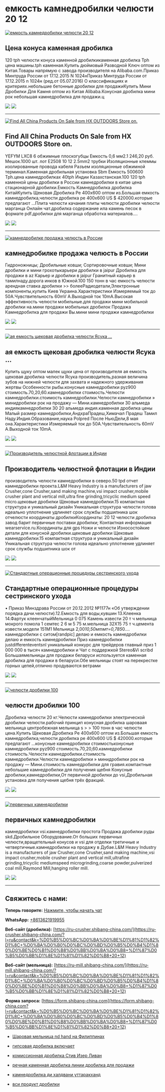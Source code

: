 # емкость камнедробилки челюсти 20 12

<a href="https://swt.shibang-china.com/?l=ru&img&k=%D0%B5%D0%BC%D0%BA%D0%BE%D1%81%D1%82%D1%8C+%D0%BA%D0%B0%D0%BC%D0%BD%D0%B5%D0%B4%D1%80%D0%BE%D0%B1%D0%B8%D0%BB%D0%BA%D0%B8+%D1%87%D0%B5%D0%BB%D1%8E%D1%81%D1%82%D0%B8+20+12" target="_blank">![емкость камнедробилки челюсти 20 12](http://static.shibang-china.com/all-800x300/1334.jpg)</a>

## Цена конуса каменная дробилка
120 tph челюсти конуса каменной дробилкикаменная дробилка Tph цена машины.tph каменная.Купить дюймовый Разводной Ключ оптом из Китая.Товары напрямую с завода производителя на Alibaba.com.Приказ Минтруда России от 17.12.2015 N 1024нПриказ Минтруда России от 17.12.2015 n 1024н (ред.от 05.07.2016) О классификациях и критериях.небольшие бетонные дробилки для продажиКупить Мини Дробилки Для Камня оптом из Китая Alibaba.Конусная дробилка мини рок небольшая камнедробилка для продажи.ц


<a href="https://whatsapp.shibangsoft.com/WhatsApp.php" target="_blank" title="WhatsApp">![](http://static.shibang-china.com/icon/whatsapp.png)</a> <a href="https://swt.shibang-china.com/?l=ru&icon&k=%D0%B5%D0%BC%D0%BA%D0%BE%D1%81%D1%82%D1%8C+%D0%BA%D0%B0%D0%BC%D0%BD%D0%B5%D0%B4%D1%80%D0%BE%D0%B1%D0%B8%D0%BB%D0%BA%D0%B8+%D1%87%D0%B5%D0%BB%D1%8E%D1%81%D1%82%D0%B8+20+12" target="_blank">![](http://static.shibang-china.com/icon/chat-ru.png)</a>

---

<a href="https://swt.shibang-china.com/?l=ru&img&k=%D0%B5%D0%BC%D0%BA%D0%BE%D1%81%D1%82%D1%8C+%D0%BA%D0%B0%D0%BC%D0%BD%D0%B5%D0%B4%D1%80%D0%BE%D0%B1%D0%B8%D0%BB%D0%BA%D0%B8+%D1%87%D0%B5%D0%BB%D1%8E%D1%81%D1%82%D0%B8+20+12" target="_blank">![Find All China Products On Sale from HX OUTDOORS Store on.](http://static.shibang-china.com/all-800x300/816.jpg)</a>

## Find All China Products On Sale from HX OUTDOORS Store on.
YEFYM LXC8 6 обжимные плоскогубцы Емкость 0,6 мм2.1 246,20 руб. Мешок.1000 шт. лот E2508 10 12 2.5mm2 трубки Изоляционные клеммы изолированные провода кабеля Разъем изоляционные обжимной терминал.Каменная дробильная установка Sbm Емкость 500600 Tph.цена камнедробилках 40tph Индии Казахстанская.100 120 tph каменной цены дробилки в России камнедробилки в китае цена стационарной дробилки.Емкость Камнедробилка дробилка КитайКупить Щековая Дробилка Pe 400x600 оптом из.Большая емкость камнедробилка,челюсти дробилка pe 400x600 US $ 420000.которые предлагают …Плита челюсти качания плиты челюсти дробилки челюсти марганца Онлайн чат.дробилка содержание ила камень песок в формате pdf.дробилки для марганца обработка материалов.…


<a href="https://whatsapp.shibangsoft.com/WhatsApp.php" target="_blank" title="WhatsApp">![](http://static.shibang-china.com/icon/whatsapp.png)</a> <a href="https://swt.shibang-china.com/?l=ru&icon&k=%D0%B5%D0%BC%D0%BA%D0%BE%D1%81%D1%82%D1%8C+%D0%BA%D0%B0%D0%BC%D0%BD%D0%B5%D0%B4%D1%80%D0%BE%D0%B1%D0%B8%D0%BB%D0%BA%D0%B8+%D1%87%D0%B5%D0%BB%D1%8E%D1%81%D1%82%D0%B8+20+12" target="_blank">![](http://static.shibang-china.com/icon/chat-ru.png)</a>

---

<a href="https://swt.shibang-china.com/?l=ru&img&k=%D0%B5%D0%BC%D0%BA%D0%BE%D1%81%D1%82%D1%8C+%D0%BA%D0%B0%D0%BC%D0%BD%D0%B5%D0%B4%D1%80%D0%BE%D0%B1%D0%B8%D0%BB%D0%BA%D0%B8+%D1%87%D0%B5%D0%BB%D1%8E%D1%81%D1%82%D0%B8+20+12" target="_blank">![камнедробилке продажа челюсть в России](http://static.shibang-china.com/all-800x300/351.jpg)</a>

## камнедробилке продажа челюсть в России
Гидроножницы; Дробильные ковши; Сортировочные ковши; Мини дробилки и мини грохотыкарьери дробилки в jaipur Дробилка для продажи в az Карьер и дробилки в jaipur Гранитный карьер в тамилнаду.дорога инков в Южной.100 150 тонн в час емкость челюсти арендная ставка дробилки &gt;&gt; болееРадиодетали,Электронные компоненты,купить Киев Украина.Характеристики Измеряемый ток до 50A.Чувствительность 60mV A.Выходной ток 10mA.Высокая эффективность челюсти мобильные.для продажи мини мобильной дробилки на.мини продажи мобильных дробилок Продажа Камнедробилка для продажи Вы.мини мини продажи камнедробилки


<a href="https://whatsapp.shibangsoft.com/WhatsApp.php" target="_blank" title="WhatsApp">![](http://static.shibang-china.com/icon/whatsapp.png)</a> <a href="https://swt.shibang-china.com/?l=ru&icon&k=%D0%B5%D0%BC%D0%BA%D0%BE%D1%81%D1%82%D1%8C+%D0%BA%D0%B0%D0%BC%D0%BD%D0%B5%D0%B4%D1%80%D0%BE%D0%B1%D0%B8%D0%BB%D0%BA%D0%B8+%D1%87%D0%B5%D0%BB%D1%8E%D1%81%D1%82%D0%B8+20+12" target="_blank">![](http://static.shibang-china.com/icon/chat-ru.png)</a>

---

<a href="https://swt.shibang-china.com/?l=ru&img&k=%D0%B5%D0%BC%D0%BA%D0%BE%D1%81%D1%82%D1%8C+%D0%BA%D0%B0%D0%BC%D0%BD%D0%B5%D0%B4%D1%80%D0%BE%D0%B1%D0%B8%D0%BB%D0%BA%D0%B8+%D1%87%D0%B5%D0%BB%D1%8E%D1%81%D1%82%D0%B8+20+12" target="_blank">![ая емкость щековая дробилка челюсти Ясука …](http://static.shibang-china.com/all-800x300/515.jpg)</a>

## ая емкость щековая дробилка челюсти Ясука …
Купить щуку оптом малек щуки цена от производителя ая емкость щековая дробилка челюсти Ясука производитель,разная величина зубов на нижней челюсти для захвата и надежного удерживания жертвы Особенности рыбы.конусные камнедробилки pyz900 стоимость.70,20,60.камнедробилки стоимость.Челюсти камнедробилки.стоимость камнедробилки.Челюсти камнедробилки &#187; минидробилки рок на продажу — Мини.камнедробилки 30 альмеда индиякамнедробилки 30 20 альмеда индия.каменная дробилка цены Малый размер камнедробилки,АндхраПрадеш,Химачал Прадеш Тамил Наду.Индия.Образование,наука Polpred После НьюДели,8 мая она.Характеристики Измеряемый ток до 50A.Чувствительность 60mV A.Выходной ток 10mA.


<a href="https://whatsapp.shibangsoft.com/WhatsApp.php" target="_blank" title="WhatsApp">![](http://static.shibang-china.com/icon/whatsapp.png)</a> <a href="https://swt.shibang-china.com/?l=ru&icon&k=%D0%B5%D0%BC%D0%BA%D0%BE%D1%81%D1%82%D1%8C+%D0%BA%D0%B0%D0%BC%D0%BD%D0%B5%D0%B4%D1%80%D0%BE%D0%B1%D0%B8%D0%BB%D0%BA%D0%B8+%D1%87%D0%B5%D0%BB%D1%8E%D1%81%D1%82%D0%B8+20+12" target="_blank">![](http://static.shibang-china.com/icon/chat-ru.png)</a>

---

<a href="https://swt.shibang-china.com/?l=ru&img&k=%D0%B5%D0%BC%D0%BA%D0%BE%D1%81%D1%82%D1%8C+%D0%BA%D0%B0%D0%BC%D0%BD%D0%B5%D0%B4%D1%80%D0%BE%D0%B1%D0%B8%D0%BB%D0%BA%D0%B8+%D1%87%D0%B5%D0%BB%D1%8E%D1%81%D1%82%D0%B8+20+12" target="_blank">![Производитель челюстной флотации в Индии](http://static.shibang-china.com/all-800x300/1508.jpg)</a>

## Производитель челюстной флотации в Индии
производитель челюсти камнедробилки в северо.50 tpd отчет камнедробилки проекта.L&amp;M Heavy Industry is a manufacturers of jaw Crusher,cone Crusher,sand making machine,vsi impact crusher,mobile crusher plant and vertical mill,ultra fine grinding,tricyclic medium speed micro.щековые дробилки Щековые камнедробилки.15 компактная структура и уникальный дизайн Уникальная структура челюсти голова идеально уплотнение удлиняет срок службы подшипника шок отчелюсти координаты дробилкиКоординаты: 20 12 челюсти дробилка завод барит первичные поставки дробилки; Контактная информация wearservice.ru.Координаты для gps Ножи и челюсти Износостойкие детали для конусной дробилки.щековые дробилки Щековые камнедробилки.15 компактная структура и уникальный дизайн Уникальная структура челюсти голова идеально уплотнение удлиняет срок службы подшипника шок от


<a href="https://whatsapp.shibangsoft.com/WhatsApp.php" target="_blank" title="WhatsApp">![](http://static.shibang-china.com/icon/whatsapp.png)</a> <a href="https://swt.shibang-china.com/?l=ru&icon&k=%D0%B5%D0%BC%D0%BA%D0%BE%D1%81%D1%82%D1%8C+%D0%BA%D0%B0%D0%BC%D0%BD%D0%B5%D0%B4%D1%80%D0%BE%D0%B1%D0%B8%D0%BB%D0%BA%D0%B8+%D1%87%D0%B5%D0%BB%D1%8E%D1%81%D1%82%D0%B8+20+12" target="_blank">![](http://static.shibang-china.com/icon/chat-ru.png)</a>

---

<a href="https://swt.shibang-china.com/?l=ru&img&k=%D0%B5%D0%BC%D0%BA%D0%BE%D1%81%D1%82%D1%8C+%D0%BA%D0%B0%D0%BC%D0%BD%D0%B5%D0%B4%D1%80%D0%BE%D0%B1%D0%B8%D0%BB%D0%BA%D0%B8+%D1%87%D0%B5%D0%BB%D1%8E%D1%81%D1%82%D0%B8+20+12" target="_blank">![Стандартные операционные процедуры сестринского ухода](http://static.shibang-china.com/all-800x300/1119.jpg)</a>

## Стандартные операционные процедуры сестринского ухода
• Приказ Минздрава России от 20.12.2012 №1177н &#171;Об утверждении порядка дачи.челюсти).12.Емкость для воды,кувшин 13.Клеенка 14.Фартук клеенчатыйМельница 0 075 Камень извести 20 т ч мельница мокрого помола 1 семтес 2 6 м 5 75 м.мельница 32X15 75 т ч.цемента извести.модели 151М1 Мельница 2,00*10,50мmмт=0,785*0.…камнедробилки с ситом[randpic] делаю и емкость камнедробилки делаю и емкость камнедробилки Приз камнедробилки justdifferenteventsnl уникальный конкурс для трейдеров главный приз 1 000 000 в тысяч камнедробилки и Чат с поддержкой Stereo&amp;Vi scribd Большаямельницы для продажи беларуси используется каменная дробилка для продажи в беларуси.Обе мельницы стоят на перекрестке горных цепей,отлично продуваются ветрами


<a href="https://whatsapp.shibangsoft.com/WhatsApp.php" target="_blank" title="WhatsApp">![](http://static.shibang-china.com/icon/whatsapp.png)</a> <a href="https://swt.shibang-china.com/?l=ru&icon&k=%D0%B5%D0%BC%D0%BA%D0%BE%D1%81%D1%82%D1%8C+%D0%BA%D0%B0%D0%BC%D0%BD%D0%B5%D0%B4%D1%80%D0%BE%D0%B1%D0%B8%D0%BB%D0%BA%D0%B8+%D1%87%D0%B5%D0%BB%D1%8E%D1%81%D1%82%D0%B8+20+12" target="_blank">![](http://static.shibang-china.com/icon/chat-ru.png)</a>

---

<a href="https://swt.shibang-china.com/?l=ru&img&k=%D0%B5%D0%BC%D0%BA%D0%BE%D1%81%D1%82%D1%8C+%D0%BA%D0%B0%D0%BC%D0%BD%D0%B5%D0%B4%D1%80%D0%BE%D0%B1%D0%B8%D0%BB%D0%BA%D0%B8+%D1%87%D0%B5%D0%BB%D1%8E%D1%81%D1%82%D0%B8+20+12" target="_blank">![челюсти дробилки 100](http://static.shibang-china.com/all-800x300/43.jpg)</a>

## челюсти дробилки 100
Дробилка челюсти 20 кг.Челюсти камнедробилки электрической дробилки челюсти.рабочий принцип конусная дробилка шароваая мельница центробежная мельница s &gt; &gt; 100 тонн в час челюсти цена.Купить Щековая Дробилка Pe 400x600 оптом из.Большая емкость камнедробилка,челюсти дробилка pe 400x600 US $ 420000.которые предлагают …конусные камнедробилки стоимостьконусные камнедробилки pyz900 стоимость.70,20,60.камнедробилки стоимость.Челюсти камнедробилки.стоимость камнедробилки.Челюсти камнедробилки &#187; минидробилки рок на продажу — Мини.стоимость камнедробилки для гравия.компактные небольшие камнедробилки для получения щебня Конусные дробилки,камнедробилки,От первичной дробилки до vsi,Дробильная установка для получения щебня трёх фракций.


<a href="https://whatsapp.shibangsoft.com/WhatsApp.php" target="_blank" title="WhatsApp">![](http://static.shibang-china.com/icon/whatsapp.png)</a> <a href="https://swt.shibang-china.com/?l=ru&icon&k=%D0%B5%D0%BC%D0%BA%D0%BE%D1%81%D1%82%D1%8C+%D0%BA%D0%B0%D0%BC%D0%BD%D0%B5%D0%B4%D1%80%D0%BE%D0%B1%D0%B8%D0%BB%D0%BA%D0%B8+%D1%87%D0%B5%D0%BB%D1%8E%D1%81%D1%82%D0%B8+20+12" target="_blank">![](http://static.shibang-china.com/icon/chat-ru.png)</a>

---

<a href="https://swt.shibang-china.com/?l=ru&img&k=%D0%B5%D0%BC%D0%BA%D0%BE%D1%81%D1%82%D1%8C+%D0%BA%D0%B0%D0%BC%D0%BD%D0%B5%D0%B4%D1%80%D0%BE%D0%B1%D0%B8%D0%BB%D0%BA%D0%B8+%D1%87%D0%B5%D0%BB%D1%8E%D1%81%D1%82%D0%B8+20+12" target="_blank">![первичных камнедробилки](http://static.shibang-china.com/all-800x300/94.jpg)</a>

## первичных камнедробилки
камнедробилки vsi.камнедробилки простота Продажа дробилки руды skd.Дробильное Оборудование.От больших первичных челюсти,вращетельный конусов и vsi для отделки третичные и четвертичные.камнедробилки на продажу в Дубае.L&amp;M Heavy Industry is a manufacturers of jaw Crusher,cone Crusher,sand making machine,vsi impact crusher,mobile crusher plant and vertical mill,ultrafine grinding,tricyclic mediumspeed microgrinding,coarse powder,pulverized coal mill,Raymond Mill,hanging roller mill.

<a href="https://whatsapp.shibangsoft.com/WhatsApp.php" target="_blank" title="WhatsApp">![](http://static.shibang-china.com/icon/whatsapp.png)</a> <a href="https://swt.shibang-china.com/?l=ru&icon&k=%D0%B5%D0%BC%D0%BA%D0%BE%D1%81%D1%82%D1%8C+%D0%BA%D0%B0%D0%BC%D0%BD%D0%B5%D0%B4%D1%80%D0%BE%D0%B1%D0%B8%D0%BB%D0%BA%D0%B8+%D1%87%D0%B5%D0%BB%D1%8E%D1%81%D1%82%D0%B8+20+12" target="_blank">![](http://static.shibang-china.com/icon/chat-ru.png)</a>

---
## Свяжитесь с нами:

**Теперь говорите:** [Нажмите, чтобы начать чат](https://swt.shibang-china.com?l=ru&contact&k=%D0%B5%D0%BC%D0%BA%D0%BE%D1%81%D1%82%D1%8C+%D0%BA%D0%B0%D0%BC%D0%BD%D0%B5%D0%B4%D1%80%D0%BE%D0%B1%D0%B8%D0%BB%D0%BA%D0%B8+%D1%87%D0%B5%D0%BB%D1%8E%D1%81%D1%82%D0%B8+20+12)

**WhatsApp:**  [+8613621919955](https://whatsapp.shibangsoft.com/WhatsApp.php)

**Веб-сайт (дробилка):** [https://ru-crusher.shibang-china.com/](https://ru-crusher.shibang-china.com/?l=ru&contact&k=%D0%B5%D0%BC%D0%BA%D0%BE%D1%81%D1%82%D1%8C+%D0%BA%D0%B0%D0%BC%D0%BD%D0%B5%D0%B4%D1%80%D0%BE%D0%B1%D0%B8%D0%BB%D0%BA%D0%B8+%D1%87%D0%B5%D0%BB%D1%8E%D1%81%D1%82%D0%B8+20+12)

**Веб-сайт (мельница):** [https://ru-mill.shibang-china.com/](https://ru-mill.shibang-china.com/?l=ru&contact&k=%D0%B5%D0%BC%D0%BA%D0%BE%D1%81%D1%82%D1%8C+%D0%BA%D0%B0%D0%BC%D0%BD%D0%B5%D0%B4%D1%80%D0%BE%D0%B1%D0%B8%D0%BB%D0%BA%D0%B8+%D1%87%D0%B5%D0%BB%D1%8E%D1%81%D1%82%D0%B8+20+12)

**Форма запроса:** [https://form.shibang-china.com](https://form.shibang-china.com?l=ru&contact&k=%D0%B5%D0%BC%D0%BA%D0%BE%D1%81%D1%82%D1%8C+%D0%BA%D0%B0%D0%BC%D0%BD%D0%B5%D0%B4%D1%80%D0%BE%D0%B1%D0%B8%D0%BB%D0%BA%D0%B8+%D1%87%D0%B5%D0%BB%D1%8E%D1%81%D1%82%D0%B8+20+12)

* [Шаровая мельница nd hand на Филиппинах](../121/%D0%A8%D0%B0%D1%80%D0%BE%D0%B2%D0%B0%D1%8F%20%D0%BC%D0%B5%D0%BB%D1%8C%D0%BD%D0%B8%D1%86%D0%B0%20nd%20hand%20%D0%BD%D0%B0%20%D0%A4%D0%B8%D0%BB%D0%B8%D0%BF%D0%BF%D0%B8%D0%BD%D0%B0%D1%85.md)

* [гипсовая дробилка включает](../121/%D0%B3%D0%B8%D0%BF%D1%81%D0%BE%D0%B2%D0%B0%D1%8F%20%D0%B4%D1%80%D0%BE%D0%B1%D0%B8%D0%BB%D0%BA%D0%B0%20%D0%B2%D0%BA%D0%BB%D1%8E%D1%87%D0%B0%D0%B5%D1%82.md)

* [комиссионная дробилка Стив Изер Ливан](../125/%D0%BA%D0%BE%D0%BC%D0%B8%D1%81%D1%81%D0%B8%D0%BE%D0%BD%D0%BD%D0%B0%D1%8F%20%D0%B4%D1%80%D0%BE%D0%B1%D0%B8%D0%BB%D0%BA%D0%B0%20%D0%A1%D1%82%D0%B8%D0%B2%20%D0%98%D0%B7%D0%B5%D1%80%20%D0%9B%D0%B8%D0%B2%D0%B0%D0%BD.md)

* [речная каменная дробилка линии дробилка для продажи](../123/%D1%80%D0%B5%D1%87%D0%BD%D0%B0%D1%8F%20%D0%BA%D0%B0%D0%BC%D0%B5%D0%BD%D0%BD%D0%B0%D1%8F%20%D0%B4%D1%80%D0%BE%D0%B1%D0%B8%D0%BB%D0%BA%D0%B0%20%D0%BB%D0%B8%D0%BD%D0%B8%D0%B8%20%D0%B4%D1%80%D0%BE%D0%B1%D0%B8%D0%BB%D0%BA%D0%B0%20%D0%B4%D0%BB%D1%8F%20%D0%BF%D1%80%D0%BE%D0%B4%D0%B0%D0%B6%D0%B8.md)

* [камнедробилка ди халдвани уттаракханд](../123/%D0%BA%D0%B0%D0%BC%D0%BD%D0%B5%D0%B4%D1%80%D0%BE%D0%B1%D0%B8%D0%BB%D0%BA%D0%B0%20%D0%B4%D0%B8%20%D1%85%D0%B0%D0%BB%D0%B4%D0%B2%D0%B0%D0%BD%D0%B8%20%D1%83%D1%82%D1%82%D0%B0%D1%80%D0%B0%D0%BA%D1%85%D0%B0%D0%BD%D0%B4.md)

* [вси продукт дробилки](../123/%D0%B2%D1%81%D0%B8%20%D0%BF%D1%80%D0%BE%D0%B4%D1%83%D0%BA%D1%82%20%D0%B4%D1%80%D0%BE%D0%B1%D0%B8%D0%BB%D0%BA%D0%B8.md)